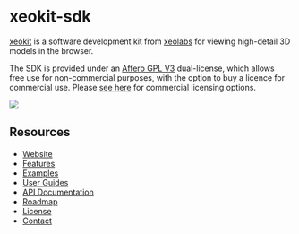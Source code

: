 # xeokit-sdk

[xeokit](http://xeokit.io) is a software development kit from [xeolabs](http://xeolabs.com) for viewing high-detail 3D models in the browser. 

The SDK is provided under an [Affero GPL V3](https://github.com/xeokit/xeokit-sdk/blob/master/LICENSE.txt) dual-license, which allows free
use for non-commercial purposes, with the option to buy a licence for commercial use. Please [see here](https://xeokit.github.io/xeokit-licensing/) for commercial licensing options.

![](http://xeokit.io/img/splash-slim.png)

## Resources 

* [Website](https://xeokit.io/)
* [Features](https://github.com/xeokit/xeokit-sdk/wiki/Features)
* [Examples](http://xeokit.github.io/xeokit-sdk/examples/)
* [User Guides](https://github.com/xeokit/xeokit-sdk/wiki)
* [API Documentation](https://xeokit.github.io/xeokit-sdk/docs/)
* [Roadmap](https://github.com/xeokit/xeokit-sdk/wiki/Roadmap)
* [License](https://github.com/xeokit/xeokit-sdk/wiki/License)
* [Contact](http://xeolabs.com/contact/)
